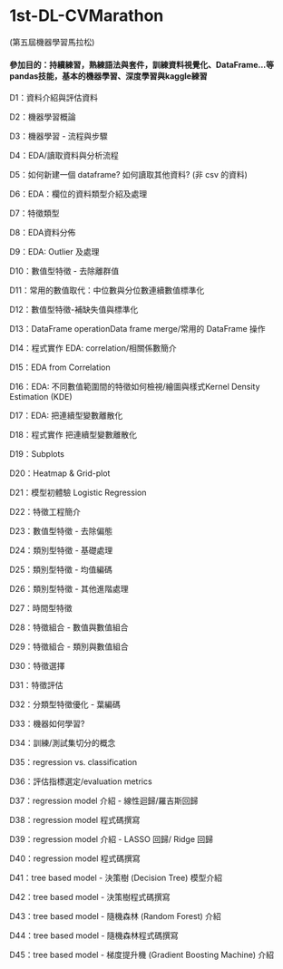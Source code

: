 # 1st-DL-CVMarathon

(第五屆機器學習馬拉松)

#### 參加目的：持續練習，熟練語法與套件，訓練資料視覺化、DataFrame...等pandas技能，基本的機器學習、深度學習與kaggle練習

D1：資料介紹與評估資料

D2：機器學習概論

D3：機器學習 - 流程與步驟

D4：EDA/讀取資料與分析流程

D5：如何新建一個 dataframe? 如何讀取其他資料? (非 csv 的資料)

D6：EDA：欄位的資料類型介紹及處理

D7：特徵類型

D8：EDA資料分佈

D9：EDA: Outlier 及處理

D10：數值型特徵 - 去除離群值

D11：常用的數值取代：中位數與分位數連續數值標準化

D12：數值型特徵-補缺失值與標準化

D13：DataFrame operationData frame merge/常用的 DataFrame 操作

D14：程式實作 EDA: correlation/相關係數簡介

D15：EDA from Correlation

D16：EDA: 不同數值範圍間的特徵如何檢視/繪圖與樣式Kernel Density Estimation (KDE)

D17：EDA: 把連續型變數離散化

D18：程式實作 把連續型變數離散化

D19：Subplots

D20：Heatmap & Grid-plot

D21：模型初體驗 Logistic Regression

D22：特徵工程簡介

D23：數值型特徵 - 去除偏態

D24：類別型特徵 - 基礎處理

D25：類別型特徵 - 均值編碼

D26：類別型特徵 - 其他進階處理

D27：時間型特徵

D28：特徵組合 - 數值與數值組合

D29：特徵組合 - 類別與數值組合

D30：特徵選擇

D31：特徵評估

D32：分類型特徵優化 - 葉編碼

D33：機器如何學習?

D34：訓練/測試集切分的概念

D35：regression vs. classification

D36：評估指標選定/evaluation metrics

D37：regression model 介紹 - 線性迴歸/羅吉斯回歸

D38：regression model 程式碼撰寫

D39：regression model 介紹 - LASSO 回歸/ Ridge 回歸

D40：regression model 程式碼撰寫

D41：tree based model - 決策樹 (Decision Tree) 模型介紹

D42：tree based model - 決策樹程式碼撰寫

D43：tree based model - 隨機森林 (Random Forest) 介紹

D44：tree based model - 隨機森林程式碼撰寫

D45：tree based model - 梯度提升機 (Gradient Boosting Machine) 介紹
